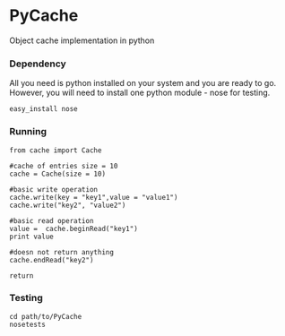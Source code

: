 # PyCache

Object cache implementation in python

### Dependency

All you need is python installed on your system and you are ready to go. However, you will need to install one python module - nose for testing.


```
easy_install nose
```

### Running

```
from cache import Cache

#cache of entries size = 10
cache = Cache(size = 10)

#basic write operation
cache.write(key = "key1",value = "value1")
cache.write("key2", "value2")

#basic read operation
value =  cache.beginRead("key1")
print value

#doesn not return anything
cache.endRead("key2")

return
```

### Testing

```
cd path/to/PyCache
nosetests
```
